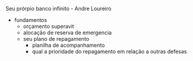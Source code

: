 Seu prórpio banco infinito - Andre Loureiro

- fundamentos
	- orçamento superavit
	- alocação de reserva de emergencia
	- seu plano de repagamento
		- planilha de acompanhamento
		- qual a prioridade do repagamento em relação a outras defesas